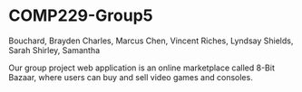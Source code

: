 # COMP229-Group5

Bouchard, Brayden
Charles, Marcus
Chen, Vincent
Riches, Lyndsay
Shields, Sarah
Shirley, Samantha


Our group project web application is an online marketplace called 8-Bit Bazaar, 
where users can buy and sell video games and consoles. 

